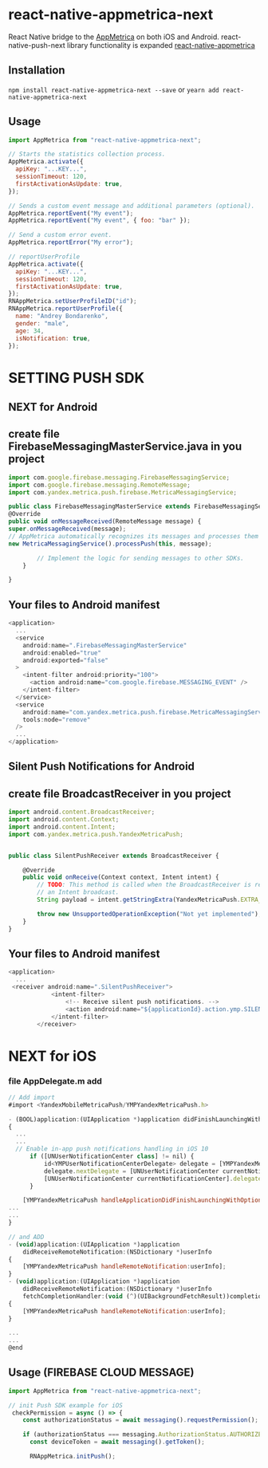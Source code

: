 # react-native-appmetrica-next

React Native bridge to the [AppMetrica](https://appmetrica.yandex.com/) on both iOS and Android.
react-native-push-next library functionality is expanded [react-native-appmetrica](https://github.com/yandexmobile/react-native-appmetrica)

## Installation

`npm install react-native-appmetrica-next --save`
or
`yearn add react-native-appmetrica-next`

## Usage

```js
import AppMetrica from "react-native-appmetrica-next";

// Starts the statistics collection process.
AppMetrica.activate({
  apiKey: "...KEY...",
  sessionTimeout: 120,
  firstActivationAsUpdate: true,
});

// Sends a custom event message and additional parameters (optional).
AppMetrica.reportEvent("My event");
AppMetrica.reportEvent("My event", { foo: "bar" });

// Send a custom error event.
AppMetrica.reportError("My error");

// reportUserProfile
AppMetrica.activate({
  apiKey: "...KEY...",
  sessionTimeout: 120,
  firstActivationAsUpdate: true,
});
RNAppMetrica.setUserProfileID("id");
RNAppMetrica.reportUserProfile({
  name: "Andrey Bondarenko",
  gender: "male",
  age: 34,
  isNotification: true,
});
```

# SETTING PUSH SDK

## NEXT for Android

## create file FirebaseMessagingMasterService.java in you project

```js
import com.google.firebase.messaging.FirebaseMessagingService;
import com.google.firebase.messaging.RemoteMessage;
import com.yandex.metrica.push.firebase.MetricaMessagingService;

public class FirebaseMessagingMasterService extends FirebaseMessagingService {
@Override
public void onMessageReceived(RemoteMessage message) {
super.onMessageReceived(message);
// AppMetrica automatically recognizes its messages and processes them only.
new MetricaMessagingService().processPush(this, message);

        // Implement the logic for sending messages to other SDKs.
    }

}
```

## Your files to Android manifest

```js
<application>
  ...
  <service
    android:name=".FirebaseMessagingMasterService"
    android:enabled="true"
    android:exported="false"
  >
    <intent-filter android:priority="100">
      <action android:name="com.google.firebase.MESSAGING_EVENT" />
    </intent-filter>
  </service>
  <service
    android:name="com.yandex.metrica.push.firebase.MetricaMessagingService"
    tools:node="remove"
  />
  ...
</application>
```

## Silent Push Notifications for Android

## create file BroadcastReceiver in you project

```js
import android.content.BroadcastReceiver;
import android.content.Context;
import android.content.Intent;
import com.yandex.metrica.push.YandexMetricaPush;


public class SilentPushReceiver extends BroadcastReceiver {

    @Override
    public void onReceive(Context context, Intent intent) {
        // TODO: This method is called when the BroadcastReceiver is receiving
        // an Intent broadcast.
        String payload = intent.getStringExtra(YandexMetricaPush.EXTRA_PAYLOAD);

        throw new UnsupportedOperationException("Not yet implemented");
    }
}
```

## Your files to Android manifest

```js
<application>
  ...
 <receiver android:name=".SilentPushReceiver">
            <intent-filter>
                <!-- Receive silent push notifications. -->
                <action android:name="${applicationId}.action.ymp.SILENT_PUSH_RECEIVE"/>
            </intent-filter>
        </receiver>
```

# NEXT for iOS

### file AppDelegate.m add

```js
// Add import
#import <YandexMobileMetricaPush/YMPYandexMetricaPush.h>

- (BOOL)application:(UIApplication *)application didFinishLaunchingWithOptions:(NSDictionary *)launchOptions
{
  ...
  ...
  // Enable in-app push notifications handling in iOS 10
      if ([UNUserNotificationCenter class] != nil) {
          id<YMPUserNotificationCenterDelegate> delegate = [YMPYandexMetricaPush userNotificationCenterDelegate];
          delegate.nextDelegate = [UNUserNotificationCenter currentNotificationCenter].delegate;
          [UNUserNotificationCenter currentNotificationCenter].delegate = delegate;
      }

    [YMPYandexMetricaPush handleApplicationDidFinishLaunchingWithOptions:launchOptions];
...
...
}

// and ADD
- (void)application:(UIApplication *)application
    didReceiveRemoteNotification:(NSDictionary *)userInfo
{
    [YMPYandexMetricaPush handleRemoteNotification:userInfo];
}
- (void)application:(UIApplication *)application
    didReceiveRemoteNotification:(NSDictionary *)userInfo
    fetchCompletionHandler:(void (^)(UIBackgroundFetchResult))completionHandler
{
    [YMPYandexMetricaPush handleRemoteNotification:userInfo];
}

...
...
@end
```

## Usage (FIREBASE CLOUD MESSAGE)

```js
import AppMetrica from "react-native-appmetrica-next";

// init Push SDK example for iOS
 checkPermission = async () => {
    const authorizationStatus = await messaging().requestPermission();

    if (authorizationStatus === messaging.AuthorizationStatus.AUTHORIZED) {
      const deviceToken = await messaging().getToken();

      RNAppMetrica.initPush();

```
